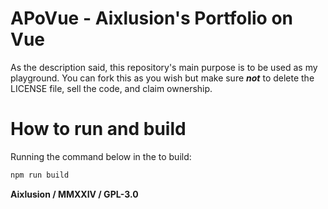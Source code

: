 # APoVue - Aixlusion's Portfolio on Vue

As the description said, this repository's main purpose is to be used as my playground. You can fork this as you wish but make sure ***not*** to delete the LICENSE file, sell the code, and claim ownership.

# How to run and build

Running the command below in the to build:
```sh
npm run build
```

**Aixlusion / MMXXIV / GPL-3.0** 
